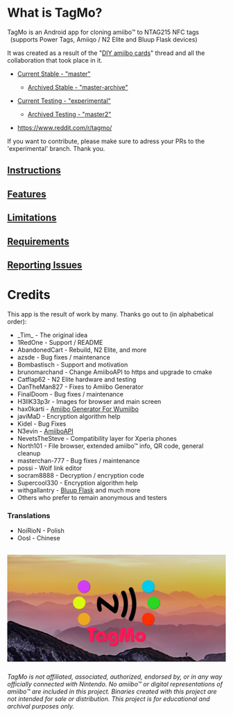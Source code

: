 # What is TagMo?

TagMo is an Android app for cloning amiibo™ to NTAG215 NFC tags  
&ensp;(supports Power Tags, Amiiqo / N2 Elite and Bluup Flask devices)

It was created as a result of the "[DIY amiibo cards](https://gbatemp.net/threads/diy-amiibo-cards.406978/)" thread and all the collaboration that took place in it.

* [Current Stable - "master"](https://github.com/HiddenRamblings/TagMo/tree/master)
    * [Archived Stable - "master-archive"](https://github.com/HiddenRamblings/TagMo/tree/master-archive)

* [Current Testing - "experimental"](https://github.com/HiddenRamblings/TagMo/tree/experimental)
    * [Archived Testing - "master2"](https://github.com/HiddenRamblings/TagMo/tree/master2)

* https://www.reddit.com/r/tagmo/

If you want to contribute, please make sure to adress your PRs to the 'experimental' branch. Thank you.

## [Instructions](https://tagmo.gitlab.io/)

## [Features](https://github.com/HiddenRamblings/TagMo/wiki#features)

## [Limitations](https://github.com/HiddenRamblings/TagMo/wiki#limitations)

## [Requirements](https://github.com/HiddenRamblings/TagMo/wiki#requirements)

## [Reporting Issues](https://github.com/HiddenRamblings/TagMo/wiki#reporting-issues)

# Credits
This app is the result of work by many. Thanks go out to (in alphabetical order):

* \_Tim\_ - The original idea
* 1RedOne - Support / README
* AbandonedCart - Rebuild, N2 Elite, and more
* azsde - Bug fixes / maintenance
* Bombastisch - Support and motivation
* brunomarchand - Change AmiiboAPI to https and upgrade to cmake
* Catflap62 - N2 Elite hardware and testing
* DanTheMan827 - Fixes to Amiibo Generator
* FinalDoom - Bug fixes / maintenance
* H3llK33p3r - Images for browser and main screen
* hax0karti - [Amiibo Generator For Wumiibo](https://github.com/hax0kartik/amiibo-generator)
* javiMaD - Encryption algorithm help
* Kidel - Bug Fixes
* N3evin - [AmiiboAPI](https://github.com/N3evin/AmiiboAPI)
* NevetsTheSteve - Compatibility layer for Xperia phones
* North101 - File browser, extended amiibo™ info, QR code, general cleanup
* masterchan-777 - Bug fixes / maintenance
* possi - Wolf link editor
* socram8888 - Decryption / encryption code
* Supercool330 - Encryption algorithm help
* withgallantry - [Bluup Flask](https://www.bluuplabs.com/flask/) and much more
* Others who prefer to remain anonymous and testers
### Translations
* NoiRioN - Polish
* Oosl - Chinese

##
![TagMo Logo](assets/tagmo_feature.png)
###
*TagMo is not affiliated, associated, authorized, endorsed by, or in any way officially connected with Nintendo. No  amiibo™ or digital representations of amiibo™ are included in this project. Binaries created with this project are not intended for sale or distribution. This project is for educational and archival purposes only.*
